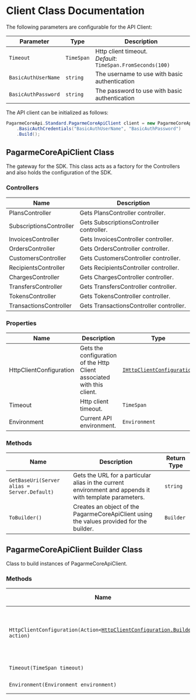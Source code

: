 
# Client Class Documentation

The following parameters are configurable for the API Client:

| Parameter | Type | Description |
|  --- | --- | --- |
| `Timeout` | `TimeSpan` | Http client timeout.<br>*Default*: `TimeSpan.FromSeconds(100)` |
| `BasicAuthUserName` | `string` | The username to use with basic authentication |
| `BasicAuthPassword` | `string` | The password to use with basic authentication |

The API client can be initialized as follows:

```csharp
PagarmeCoreApi.Standard.PagarmeCoreApiClient client = new PagarmeCoreApi.Standard.PagarmeCoreApiClient.Builder()
    .BasicAuthCredentials("BasicAuthUserName", "BasicAuthPassword")
    .Build();
```

## PagarmeCoreApiClient Class

The gateway for the SDK. This class acts as a factory for the Controllers and also holds the configuration of the SDK.

### Controllers

| Name | Description |
|  --- | --- |
| PlansController | Gets PlansController controller. |
| SubscriptionsController | Gets SubscriptionsController controller. |
| InvoicesController | Gets InvoicesController controller. |
| OrdersController | Gets OrdersController controller. |
| CustomersController | Gets CustomersController controller. |
| RecipientsController | Gets RecipientsController controller. |
| ChargesController | Gets ChargesController controller. |
| TransfersController | Gets TransfersController controller. |
| TokensController | Gets TokensController controller. |
| TransactionsController | Gets TransactionsController controller. |

### Properties

| Name | Description | Type |
|  --- | --- | --- |
| HttpClientConfiguration | Gets the configuration of the Http Client associated with this client. | [`IHttpClientConfiguration`](http-client-configuration.md) |
| Timeout | Http client timeout. | `TimeSpan` |
| Environment | Current API environment. | `Environment` |

### Methods

| Name | Description | Return Type |
|  --- | --- | --- |
| `GetBaseUri(Server alias = Server.Default)` | Gets the URL for a particular alias in the current environment and appends it with template parameters. | `string` |
| `ToBuilder()` | Creates an object of the PagarmeCoreApiClient using the values provided for the builder. | `Builder` |

## PagarmeCoreApiClient Builder Class

Class to build instances of PagarmeCoreApiClient.

### Methods

| Name | Description | Return Type |
|  --- | --- | --- |
| `HttpClientConfiguration(Action<`[`HttpClientConfiguration.Builder`](http-client-configuration-builder.md)`> action)` | Gets the configuration of the Http Client associated with this client. | `Builder` |
| `Timeout(TimeSpan timeout)` | Http client timeout. | `Builder` |
| `Environment(Environment environment)` | Current API environment. | `Builder` |

